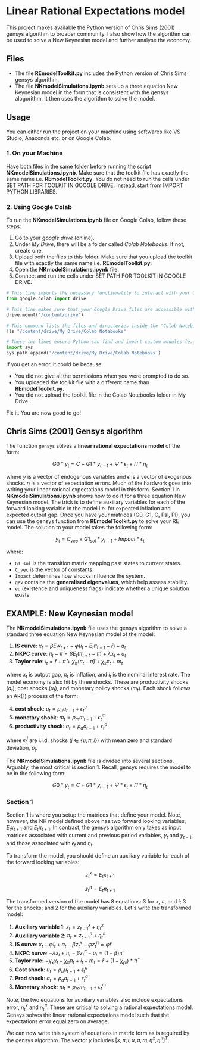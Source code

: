 # Linear Rational Expectations model
This project makes available the Python version of Chris Sims (2001) gensys algorithm to broader community. I also show how the algorithm can be used to solve a New Keynesian model and further analyse the economy.
## Files

- The file **REmodelToolkit.py** includes the Python version of Chris Sims gensys algorithm.
- The file **NKmodelSimulations.ipynb** sets up a three equation New Keynesian model in the form that is consistent with the gensys alogorithm. It then uses the algorithm to solve the model.

## Usage
You can either run the project on your machine using softwares like VS Studio, Anaconda etc. or on Google Colab.

### 1. On your Machine
Have both files in the same folder before running the script **NKmodelSimulations.ipynb**. Make sure that the toolkit file has exactly the same name i.e. **REmodelToolkit.py**. You do not need to run the cells under SET PATH FOR TOOLKIT IN GOOGLE DRIVE. Instead, start from IMPORT PYTHON LIBRARIES.

### 2. Using Google Colab
To run the **NKmodelSimulations.ipynb** file on Google Colab, follow these steps: 

1. Go to your *google drive* (online).
2. Under *My Drive*, there will be a folder called *Colab Notebooks*. If not, create one.
3. Upload both the files to this folder. Make sure that you upload the toolkit file with exactly the same name i.e. **REmodelToolkit.py**.
4. Open the **NKmodelSimulations.ipynb** file.
5. Connect and run the cells under SET PATH FOR TOOLKIT IN GOOGLE DRIVE.

```python
# This line imports the necessary functionality to interact with your Google Drive from within the Colab notebook.
from google.colab import drive

# This line makes sure that your Google Drive files are accessible within the notebook
drive.mount('/content/drive')

# This command lists the files and directories inside the "Colab Notebooks" folder located in your Google Drive. You should see REmodelToolkit.py here.
!ls "/content/drive/My Drive/Colab Notebooks"

# These two lines ensure Python can find and import custom modules (e.g REmodelToolkit.py) located within your 'Colab Notebooks' folder in Google Drive, making them available to use in the notebook.
import sys
sys.path.append('/content/drive/My Drive/Colab Notebooks')
```

  If you get an error, it could be because: 
  - You did not give all the permissions when you were prompted to do so.
  - You uploaded the toolkit file with a different name than **REmodelToolkit.py**.
  - You did not upload the toolkit file in the Colab Notebooks folder in My Drive.

Fix it. You are now good to go!

## Chris Sims (2001) Gensys algorithm

The function `gensys` solves a **linear rational expectations model** of the form:

```math
G0 * y_{t} = C + G1 * y_{t-1} + \Psi * \epsilon_{t} + \Pi * \eta_{t}
```

where $y$ is a vector of endogenous variables and $\epsilon$ is a vector of exogenous shocks. $\eta$ is a vector of expectation errors. Much of the hardwork goes into writing your linear rational expectations model in this form. Section 1 in **NKmodelSimulations.ipynb** shows how to do it for a three equation New Keynesian model. The trick is to define auxiliary variables for each of the forward looking variable in the model i.e. for expected inflation and expected output gap. Once you have your matrices (G0, G1, C, Psi, PI), you can use the gensys function from **REmodelToolkit.py** to solve your RE model. The solution to your model takes the following form:

```math
y_{t} = C_{vec} + G1_{sol} * y_{t-1} + Impact * \epsilon_{t}
```

where:
- `G1_sol` is the transition matrix mapping past states to current states.
- `C_vec` is the vector of constants.
- `Impact` determines how shocks influence the system.
- `gev` contains the **generalised eigenvalues**, which help assess stability.
- `eu` (existence and uniqueness flags) indicate whether a unique solution exists.

## EXAMPLE: New Keynesian model

The **NKmodelSimulations.ipynb** file uses the gensys algorithm to solve a standard three equation New Keynesian model of the model:

1. **IS curve**: $x_{t} = \beta E_{t}x_{t+1} - \varphi(i_{t} - E_{t}\pi_{t+1} - \bar{r}) - a_{t}$
2. **NKPC curve**: $\pi_{t} - \bar{\pi} = \beta E_{t}(\pi_{t+1} - \bar{\pi}) + \lambda x_{t} + u_{t}$
3. **Taylor rule**: $i_{t} = \bar{r} + \bar{\pi} + \chi_{\pi}(\pi_{t} - \bar{\pi}) + \chi_{x}x_{t} + m_{t}$

where $x_{t}$ is output gap, $\pi_{t}$ is inflation, and $i_{t}$ is the nominal interest rate. The model economy is also hit by three shocks. These are productivity shocks ($a_{t}$), cost shocks ($u_{t}$), and monetary policy shocks ($m_{t}$). Each shock follows an AR(1) process of the form:


4. **cost shock**: $u_{t} = \rho_{u}u_{t-1} + \epsilon_{t}^{u}$
5. **monetary shock**: $m_{t} = \rho_{m}m_{t-1} + \epsilon_{t}^{m}$
6. **productivity shock**: $a_{t} = \rho_{a}a_{t-1} + \epsilon_{t}^{a}$

where $\epsilon_{t}^{j}$ are i.i.d. shocks ($j \in \{ u, \pi, i \}$) with mean zero and standard deviation, $\sigma_{\hat{j}}$.

The **NKmodelSimulations.ipynb** file is divided into several sections. Arguably, the most critical is section 1. Recall, gensys requires the model to be in the following form:

```math
G0 * y_{t} = C + G1 * y_{t-1} + \Psi * \epsilon_{t} + \Pi * \eta_{t}
```

### Section 1 

Section 1 is where you setup the matrices that define your model. Note, however, the NK model defined above has two forward looking variables, $E_{t}x_{t+1}$ and $E_{t}\pi_{t+1}$. In contrast, the gensys algorithm only takes as input matrices associated with current and previous period variables, $y_{t}$ and $y_{t-1}$, and those associated with $\epsilon_{t}$ and $\eta_{t}$. 

To transform the model, you should define an auxiliary variable for each of the forward looking variables:

```math
z_{t}^{x} = E_{t}x_{t+1}
```
```math
z_{t}^{\pi} = E_{t}\pi_{t+1}
```

The transformed version of the model has 8 equations: 3 for $x$, $\pi$, and $i$; 3 for the shocks; and 2 for the auxiliary variables. Let's write the transformed model:

1. **Auxiliary variable 1**: $x_{t} = z_{t-1}^{x} + \eta_{t}^{x}$
2. **Auxiliary variable 2**: $\pi_{t} = z_{t-1}^{\pi} + \eta_{t}^{\pi}$
3. **IS curve**: $x_{t} + \varphi i_{t} + a_{t} - \beta z_{t}^{x} - \varphi z_{t}^{\pi} = \varphi\bar{r}$
4. **NKPC curve**: $-\lambda x_{t} + \pi_{t} - \beta z_{t}^{\pi} - u_{t} = (1-\beta)\bar{\pi}$
5. **Taylor rule**: $-\chi_{x}x_{t} - \chi_{\pi}\pi_{t} + i_{t} - m_{t} = \bar{r} + (1 - \chi_{pi})*\bar{\pi}$
6. **Cost shock**: $u_{t} = \rho_{u}u_{t-1} + \epsilon_{t}^{u}$
7. **Prod shock**: $a_{t} = \rho_{a}a_{t-1} + \epsilon_{t}^{a}$
8. **Monetary shock**: $m_{t} = \rho_{m}m_{t-1} + \epsilon_{t}^{m}$

Note, the two equations for auxiliary variables also include expectations error, $\eta_{t}^{x}$ and $\eta_{t}^{\pi}$. These are critical to solving a rational expectations model. Gensys solves the linear rational expectations model such that the expectations error equal zero on average. 

We can now write this system of equations in matrix form as is required by the gensys algorithm. The vector $y$ includes ${[x, \pi, i, u, a, m, \eta^{x}, \eta^{\pi}]}^{T}$.
